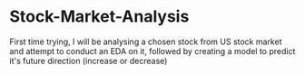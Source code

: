 # Stock-Market-Analysis
First time trying, I will be analysing a chosen stock from US stock market and attempt to conduct an EDA on it, followed by creating a model to predict it's future direction (increase or decrease)

